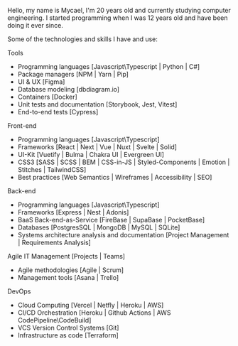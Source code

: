 <p>Hello, my name is Mycael, I'm 20 years old and currently studying computer engineering. I started programming when I was 12 years old and have been doing it ever since.</p>

<p>Some of the technologies and skills I have and use:</p>

<p>Tools</p>
<ul>
  <li>Programming languages [Javascript\Typescript | Python | C#]</li>
  <li>Package managers [NPM | Yarn | Pip]</li>
  <li>UI & UX [Figma]</li>
  <li>Database modeling [dbdiagram.io]</li>
  <li>Containers [Docker]</li>
  <li>Unit tests and documentation [Storybook, Jest, Vitest]</li>
  <li>End-to-end tests [Cypress]</li>
</ul>

<p>Front-end</p>
<ul>
  <li>Programming languages [Javascript\Typescript]</li>
  <li>Frameworks [React | Next | Vue | Nuxt | Svelte | Solid]</li>
  <li>UI-Kit [Vuetify | Bulma | Chakra UI | Evergreen UI]</li>
  <li>CSS3 [SASS | SCSS | BEM | CSS-in-JS | Styled-Components | Emotion | Stitches | TailwindCSS]</li>
  <li>Best practices [Web Semantics | Wireframes | Accessibility | SEO]</li>
</ul>

<p>Back-end</p>
<ul>
  <li>Programming languages [Javascript\Typescript]</li>
  <li>Frameworks [Express | Nest | Adonis]</li>
  <li>BaaS Back-end-as-Service [FireBase | SupaBase | PocketBase]</li>
  <li>Databases [PostgresSQL | MongoDB | MySQL | SQLite]</li>
  <li>Systems architecture analysis and documentation [Project Management | Requirements Analysis]</li>
</ul>

<div>
  <p>Agile IT Management [Projects | Teams]</p>
  <ul>
    <li>Agile methodologies [Agile | Scrum]</li>
    <li>Management tools [Asana | Trello]</li>
  </ul>
</div>

<div>
  <p>DevOps</p>
  <ul>
    <li>Cloud Computing [Vercel | Netfly | Heroku | AWS]</li>
    <li>CI/CD Orchestration [Heroku | Github Actions | AWS CodePipeline\CodeBuild]</li>
    <li>VCS Version Control Systems [Git]</li>
    <li>Infrastructure as code [Terraform]</li>
  </ul>
</div>
